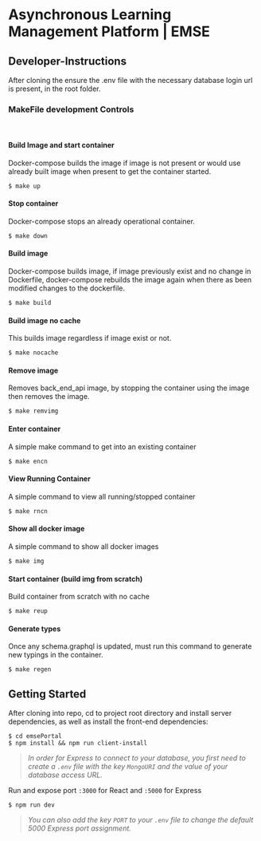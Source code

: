 # Asynchronous Learning Management Platform | EMSE
## Developer-Instructions
After cloning the ensure the .env file with the necessary database login url is present, in the root folder. 

### MakeFile development Controls
<br>

#### Build Image and start container
Docker-compose builds the image if image is not present or would use already built image when present to get the container started.
```shell script
$ make up
```
#### Stop container
Docker-compose stops an already operational container.
```shell script
$ make down
```
#### Build image
Docker-compose builds image, if image previously exist and no change in Dockerfile, docker-compose rebuilds the image again when there as been modified changes to the dockerfile.

```shell script
$ make build
```
#### Build image no cache
This builds image regardless if image exist or not.
```shell script
$ make nocache
```
#### Remove image
Removes back_end_api image, by stopping the container using the image then removes the image. 
```shell script
$ make remvimg
```
#### Enter container 
A simple make command to get into an existing container
```shell script
$ make encn
```
#### View Running Container
A simple command to view all running/stopped container
```shell script
$ make rncn
```
#### Show all docker image
A simple command to show all docker images
```shell script
$ make img
```
#### Start container (build img from scratch)
Build container from scratch with no cache
```shell script
$ make reup
```
#### Generate types
Once any schema.graphql is updated, must run this command to generate new typings in the container.
```shell script
$ make regen
```

## Getting Started
After cloning into repo, cd to project root directory and install server dependencies, as well as install the front-end dependencies:

```shell script
$ cd emsePortal
$ npm install && npm run client-install
```

> *In order for Express to connect to your database, you first need to create a ```.env``` file with the key ```MongoURI``` and the value of your database access URL.*

Run and expose port `:3000` for React and `:5000` for Express
```shell script
$ npm run dev
```

> *You can also add the key ```PORT``` to your ```.env``` file to change the default 5000 Express port assignment.*